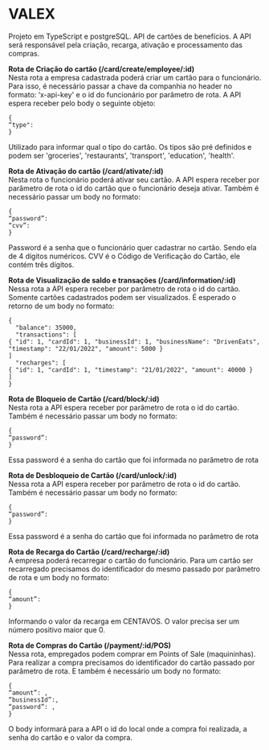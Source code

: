 # VALEX

Projeto em TypeScript e postgreSQL. API de cartões de benefícios. A API será responsável pela criação, recarga, ativação e processamento das compras.


**Rota de Criação do cartão (/card/create/employee/:id)** <br> 
Nesta rota a empresa cadastrada poderá criar um cartão para o funcionário. Para isso, é necessário passar a chave da companhia no header no formato: ‘x-api-key' e o id do funcionário por parâmetro de rota. A API espera receber pelo body o seguinte objeto: 
```
{
“type": 
}
```
Utilizado para informar qual o tipo do cartão. Os tipos são pré definidos e podem ser 'groceries', 'restaurants', 'transport', 'education', 'health'.

**Rota de Ativação do cartão (/card/ativate/:id)** <br>
Nesta rota o funcionário poderá ativar seu cartão. A API espera receber por parâmetro de rota o id do cartão que o funcionário deseja ativar. Também é necessário passar um body no formato:
```
{
“password”:
“cvv”:
}
```
Password é a senha que o funcionário quer cadastrar no cartão. Sendo ela de 4 dígitos numéricos.
CVV é o Código de Verificação do Cartão, ele contém três dígitos.

**Rota de Visualização de saldo e transações (/card/information/:id)** <br>
Nessa rota a API espera receber por parâmetro de rota o id do cartão.
Somente cartões cadastrados podem ser visualizados. É esperado o retorno de um body no formato: 
```
{
  "balance": 35000,
  "transactions": [
{ "id": 1, "cardId": 1, "businessId": 1, "businessName": "DrivenEats", "timestamp": "22/01/2022", "amount": 5000 }
]
  "recharges": [
{ "id": 1, "cardId": 1, "timestamp": "21/01/2022", "amount": 40000 }
]
}
```
**Rota de Bloqueio de Cartão (/card/block/:id)** <br>
Nesta rota a API espera receber por parâmetro de rota o id do cartão. Também é necessário passar um body no formato:
```
{
“password”:
}
```

Essa password é a senha do cartão que foi informada no parâmetro de rota

**Rota de Desbloqueio de Cartão (/card/unlock/:id)** <br>
Nessa rota a API espera receber por parâmetro de rota o id do cartão. Também é necessário passar um body no formato:
```
{
“password”:
}
```

Essa password é a senha do cartão que foi informada no parâmetro de rota

**Rota de Recarga do Cartão (/card/recharge/:id)** <br>
A empresa poderá recarregar o cartão do funcionário. Para um cartão ser recarregado precisamos do identificador do mesmo passado por parâmetro de rota e um body no formato:
```
{
“amount”: 
}
```

Informando o valor da recarga em CENTAVOS. O valor precisa ser um número positivo maior que 0.


**Rota de Compras do Cartão (/payment/:id/POS)** <br>
Nessa rota, empregados podem comprar em Points of Sale (maquininhas). Para realizar a compra precisamos do identificador do cartão passado por parâmetro de rota. E também é necessário um body no formato:
```
{
“amount”: ,
“businessId”:, 
“password”: ,
}
```
O body informará para a API o id do local onde a compra foi realizada, a senha do cartão e o valor da compra.
